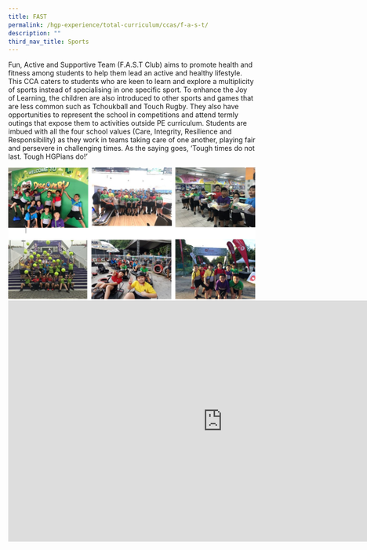```yaml
---
title: FAST
permalink: /hgp-experience/total-curriculum/ccas/f-a-s-t/
description: ""
third_nav_title: Sports
---
```


<p>Fun, Active and Supportive Team (F.A.S.T Club) aims to promote health and fitness among students to help them lead an active and healthy lifestyle. This CCA caters to students who are keen to learn and explore a multiplicity of sports instead of specialising in one specific sport. To enhance the Joy of Learning, the children are also introduced to other sports and games that are less common such as Tchoukball and Touch Rugby. They also have opportunities to represent the school in competitions and attend termly outings that expose them to activities outside PE curriculum. Students are imbued with all the four school values (Care, Integrity, Resilience and Responsibility) as they work in teams taking care of one another, playing fair and persevere in challenging times. As the saying goes, &lsquo;Tough times do not last. Tough HGPians do!&rsquo;</p>
<img src="/images/fast.jpg"><br>
<iframe width="874" height="491" src="https://www.youtube.com/embed/n06SHDWDorg" title="Fun, Active And Supportive Team (FAST)" frameborder="0" allow="accelerometer; autoplay; clipboard-write; encrypted-media; gyroscope; picture-in-picture" allowfullscreen></iframe>